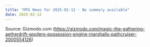 ```yaml
---
title: "MTG News for 2025-02-12 - No summary available"
date: 2025-02-12
---
```




Source: Gizmodo.com (https://gizmodo.com/magic-the-gathering-aetherdrift-spoilers-possession-engine-marshalls-pathcruiser-2000554126)
